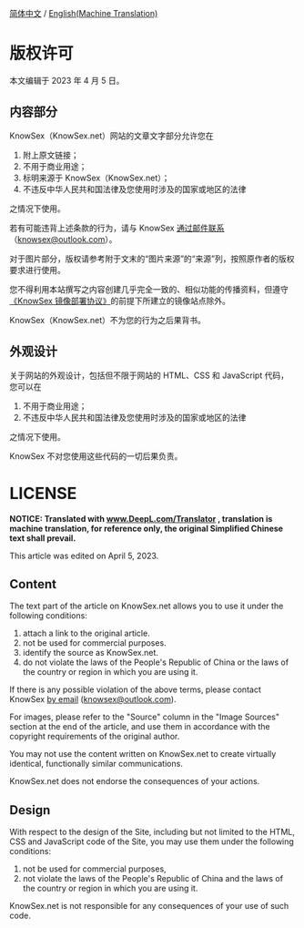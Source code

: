 [简体中文](#版权许可) / [English(Machine Translation)](#LICENSE)

# 版权许可

本文编辑于 2023 年 4 月 5 日。

## 内容部分

KnowSex（KnowSex.net）网站的文章文字部分允许您在

1. 附上原文链接；
2. 不用于商业用途；
3. 标明来源于 KnowSex（KnowSex.net）；
4. 不违反中华人民共和国法律及您使用时涉及的国家或地区的法律

之情况下使用。

若有可能违背上述条款的行为，请与 KnowSex [通过邮件联系](mailto:knowsex@outlook.com)（knowsex@outlook.com）。

对于图片部分，版权请参考附于文末的“图片来源”的“来源”列，按照原作者的版权要求进行使用。

您不得利用本站撰写之内容创建几乎完全一致的、相似功能的传播资料，但遵守[《KnowSex 镜像部署协议》](https://github.com/knowsex/knowsex.github.io/blob/main/mirror-license.md)的前提下所建立的镜像站点除外。

KnowSex（KnowSex.net）不为您的行为之后果背书。

## 外观设计

关于网站的外观设计，包括但不限于网站的 HTML、CSS 和 JavaScript 代码，您可以在

1. 不用于商业用途；
2. 不违反中华人民共和国法律及您使用时涉及的国家或地区的法律

之情况下使用。

KnowSex 不对您使用这些代码的一切后果负责。



# LICENSE

**NOTICE: Translated with www.DeepL.com/Translator , translation is machine translation, for reference only, the original Simplified Chinese text shall prevail.**

This article was edited on April 5, 2023.

## Content

The text part of the article on KnowSex.net allows you to use it under the following conditions: 

1. attach a link to the original article.
2. not be used for commercial purposes.
3. identify the source as KnowSex.net.
4. do not violate the laws of the People's Republic of China or the laws of the country or region in which you are using it.

If there is any possible violation of the above terms, please contact KnowSex [by email](mailto:knowsex@outlook.com) (knowsex@outlook.com).

For images, please refer to the "Source" column in the "Image Sources" section at the end of the article, and use them in accordance with the copyright requirements of the original author. 

You may not use the content written on KnowSex.net to create virtually identical, functionally similar communications.

KnowSex.net does not endorse the consequences of your actions.

## Design

With respect to the design of the Site, including but not limited to the HTML, CSS and JavaScript code of the Site, you may use them under the following conditions: 

1. not be used for commercial purposes,
2. not violate the laws of the People's Republic of China and the laws of the country or region in which you are using it.

KnowSex.net is not responsible for any consequences of your use of such code.

